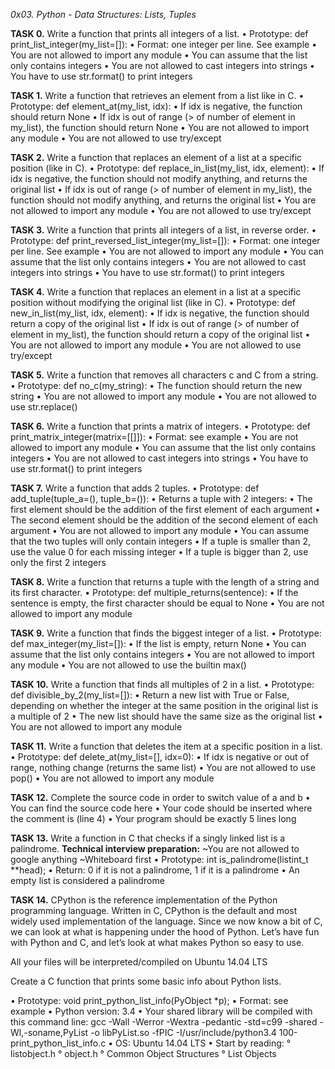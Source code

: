 *0x03. Python - Data Structures: Lists, Tuples*

**TASK 0.** Write a function that prints all integers of a list.
• Prototype: def print_list_integer(my_list=[]):
• Format: one integer per line. See example
• You are not allowed to import any module
• You can assume that the list only contains integers
• You are not allowed to cast integers into strings
• You have to use str.format() to print integers

**TASK 1.** Write a function that retrieves an element from a list like in C.
• Prototype: def element_at(my_list, idx):
• If idx is negative, the function should return None
• If idx is out of range (> of number of element in my_list), the function should return None
• You are not allowed to import any module
• You are not allowed to use try/except

**TASK 2.** Write a function that replaces an element of a list at a specific position (like in C).
• Prototype: def replace_in_list(my_list, idx, element):
• If idx is negative, the function should not modify anything, and returns the original list
• If idx is out of range (> of number of element in my_list), the function should not modify anything, and returns the original list
• You are not allowed to import any module
• You are not allowed to use try/except

**TASK 3.** Write a function that prints all integers of a list, in reverse order.
• Prototype: def print_reversed_list_integer(my_list=[]):
• Format: one integer per line. See example
• You are not allowed to import any module
• You can assume that the list only contains integers
• You are not allowed to cast integers into strings
• You have to use str.format() to print integers

**TASK 4.** Write a function that replaces an element in a list at a specific position without modifying the original list (like in C).
• Prototype: def new_in_list(my_list, idx, element):
• If idx is negative, the function should return a copy of the original list
• If idx is out of range (> of number of element in my_list), the function should return a copy of the original list
• You are not allowed to import any module
• You are not allowed to use try/except

**TASK 5.**  Write a function that removes all characters c and C from a string.
• Prototype: def no_c(my_string):
• The function should return the new string
• You are not allowed to import any module
• You are not allowed to use str.replace()

**TASK 6.** Write a function that prints a matrix of integers.
• Prototype: def print_matrix_integer(matrix=[[]]):
• Format: see example
• You are not allowed to import any module
• You can assume that the list only contains integers
• You are not allowed to cast integers into strings
• You have to use str.format() to print integers

**TASK 7.** Write a function that adds 2 tuples.
• Prototype: def add_tuple(tuple_a=(), tuple_b=()):
• Returns a tuple with 2 integers:
• The first element should be the addition of the first element of each argument
• The second element should be the addition of the second element of each argument
• You are not allowed to import any module
• You can assume that the two tuples will only contain integers
• If a tuple is smaller than 2, use the value 0 for each missing integer
• If a tuple is bigger than 2, use only the first 2 integers

**TASK 8.** Write a function that returns a tuple with the length of a string and its first character.
• Prototype: def multiple_returns(sentence):
• If the sentence is empty, the first character should be equal to None
• You are not allowed to import any module

**TASK 9.** Write a function that finds the biggest integer of a list.
• Prototype: def max_integer(my_list=[]):
• If the list is empty, return None
• You can assume that the list only contains integers
• You are not allowed to import any module
• You are not allowed to use the builtin max()

**TASK 10.** Write a function that finds all multiples of 2 in a list.
• Prototype: def divisible_by_2(my_list=[]):
• Return a new list with True or False, depending on whether the integer at the same position in the original list is a multiple of 2
• The new list should have the same size as the original list
• You are not allowed to import any module

**TASK 11.** Write a function that deletes the item at a specific position in a list.
• Prototype: def delete_at(my_list=[], idx=0):
• If idx is negative or out of range, nothing change (returns the same list)
• You are not allowed to use pop()
• You are not allowed to import any module

**TASK 12.** Complete the source code in order to switch value of a and b
• You can find the source code here
• Your code should be inserted where the comment is (line 4)
• Your program should be exactly 5 lines long

**TASK 13.** Write a function in C that checks if a singly linked list is a palindrome.
**Technical interview preparation:**
~You are not allowed to google anything
~Whiteboard first
• Prototype: int is_palindrome(listint_t **head);
• Return: 0 if it is not a palindrome, 1 if it is a palindrome
• An empty list is considered a palindrome

**TASK 14.** CPython is the reference implementation of the Python programming language. Written in C, CPython is the default and most widely used implementation of the language.
Since we now know a bit of C, we can look at what is happening under the hood of Python. Let’s have fun with Python and C, and let’s look at what makes Python so easy to use.

All your files will be interpreted/compiled on Ubuntu 14.04 LTS

Create a C function that prints some basic info about Python lists.

• Prototype: void print_python_list_info(PyObject *p);
• Format: see example
• Python version: 3.4
• Your shared library will be compiled with this command line: gcc -Wall -Werror -Wextra -pedantic -std=c99 -shared -Wl,-soname,PyList -o libPyList.so -fPIC -I/usr/include/python3.4 100-print_python_list_info.c
• OS: Ubuntu 14.04 LTS
• Start by reading:
  ° listobject.h
  ° object.h
  ° Common Object Structures
  ° List Objects
